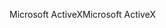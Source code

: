 <span data-ttu-id="013bf-101">Microsoft ActiveX</span><span class="sxs-lookup"><span data-stu-id="013bf-101">Microsoft ActiveX</span></span>